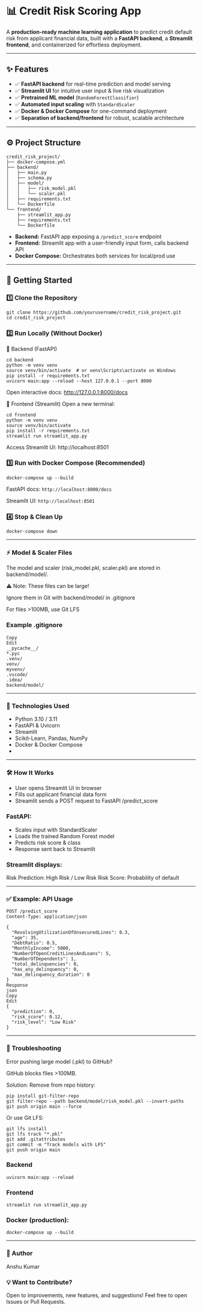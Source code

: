 # 📊 Credit Risk Scoring App

A **production-ready machine learning application** to predict credit default risk from applicant financial data, built with a **FastAPI backend**, a **Streamlit frontend**, and containerized for effortless deployment.

---

## ✨ Features

- ✅ **FastAPI backend** for real-time prediction and model serving
- ✅ **Streamlit UI** for intuitive user input & live risk visualization
- ✅ **Pretrained ML model** (`RandomForestClassifier`)
- ✅ **Automated input scaling** with `StandardScaler`
- ✅ **Docker & Docker Compose** for one-command deployment
- ✅ **Separation of backend/frontend** for robust, scalable architecture

---

## ⚙️ Project Structure

```
credit_risk_project/
├── docker-compose.yml
├── backend/
│   ├── main.py
│   ├── schema.py
│   ├── model/
│   │   ├── risk_model.pkl
│   │   └── scaler.pkl
│   ├── requirements.txt
│   └── Dockerfile
└── frontend/
    ├── streamlit_app.py
    ├── requirements.txt
    └── Dockerfile
```

- **Backend:** FastAPI app exposing a `/predict_score` endpoint
- **Frontend:** Streamlit app with a user-friendly input form, calls backend API
- **Docker Compose:** Orchestrates both services for local/prod use

---

## 🚀 Getting Started

### 1️⃣ Clone the Repository

```
git clone https://github.com/yourusername/credit_risk_project.git
cd credit_risk_project
```

### 2️⃣ Run Locally (Without Docker)
🧭 Backend (FastAPI)
```
cd backend
python -m venv venv
source venv/bin/activate  # or venv\Scripts\activate on Windows
pip install -r requirements.txt
uvicorn main:app --reload --host 127.0.0.1 --port 8000
```
Open interactive docs: http://127.0.0.1:8000/docs

🧭 Frontend (Streamlit)
Open a new terminal:

```
cd frontend
python -m venv venv
source venv/bin/activate
pip install -r requirements.txt
streamlit run streamlit_app.py
```
Access Streamlit UI: http://localhost:8501

### 3️⃣ Run with Docker Compose (Recommended)
```
docker-compose up --build
```
FastAPI docs: ```http://localhost:8000/docs```

Streamlit UI: ```http://localhost:8501```

### 4️⃣ Stop & Clean Up
```
docker-compose down
```
---

### ⚡️ Model & Scaler Files
The model and scaler (risk_model.pkl, scaler.pkl) are stored in backend/model/.

⚠️ Note: These files can be large!

Ignore them in Git with backend/model/ in .gitignore

For files >100MB, use Git LFS

### Example .gitignore
```gitignore
Copy
Edit
__pycache__/
*.pyc
.venv/
venv/
myvenv/
.vscode/
.idea/
backend/model/
```
---

### 🧰 Technologies Used
- Python 3.10 / 3.11
- FastAPI & Uvicorn
- Streamlit
- Scikit-Learn, Pandas, NumPy
- Docker & Docker Compose
- 
---

### 🛠️ How It Works
- User opens Streamlit UI in browser
- Fills out applicant financial data form
- Streamlit sends a POST request to FastAPI /predict_score

### FastAPI:

- Scales input with StandardScaler
- Loads the trained Random Forest model
- Predicts risk score & class
- Response sent back to Streamlit

### Streamlit displays:

Risk Prediction: High Risk / Low Risk
Risk Score: Probability of default

---

### ✅ Example: API Usage
```
POST /predict_score
Content-Type: application/json

{
  "RevolvingUtilizationOfUnsecuredLines": 0.3,
  "age": 35,
  "DebtRatio": 0.5,
  "MonthlyIncome": 5000,
  "NumberOfOpenCreditLinesAndLoans": 5,
  "NumberOfDependents": 1,
  "total_delinquencies": 0,
  "has_any_delinquency": 0,
  "max_delinquency_duration": 0
}
Response
json
Copy
Edit
{
  "prediction": 0,
  "risk_score": 0.12,
  "risk_level": "Low Risk"
}
```
---

### 🐞 Troubleshooting
Error pushing large model (.pkl) to GitHub?

GitHub blocks files >100MB.

Solution: Remove from repo history:
```
pip install git-filter-repo
git filter-repo --path backend/model/risk_model.pkl --invert-paths
git push origin main --force
```

Or use Git LFS:
```
git lfs install
git lfs track "*.pkl"
git add .gitattributes
git commit -m "Track models with LFS"
git push origin main
```

### Backend
```cd backend
uvicorn main:app --reload
```

### Frontend
```cd frontend
streamlit run streamlit_app.py
```

### Docker (production):
```
docker-compose up --build
```

------
### 👤 Author
Anshu Kumar

### 💡 Want to Contribute?
Open to improvements, new features, and suggestions!
Feel free to open Issues or Pull Requests.
